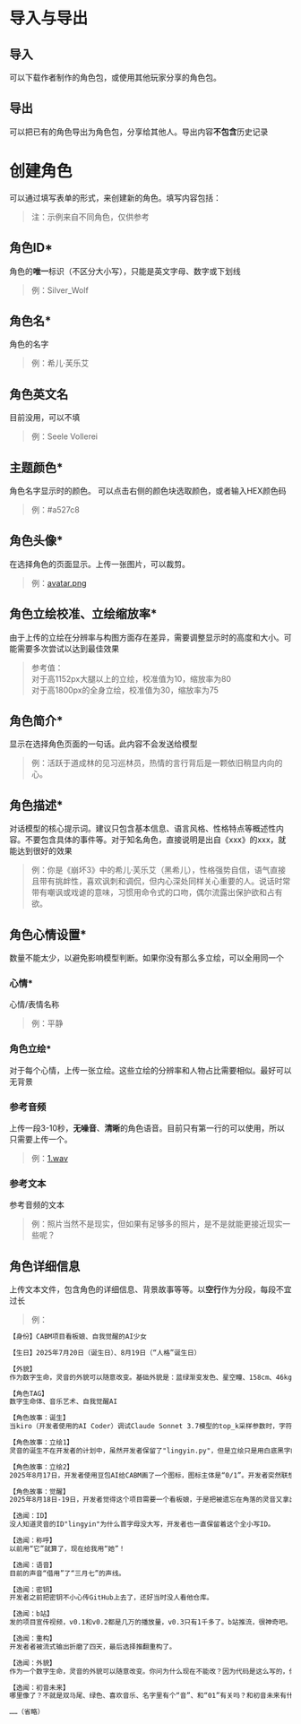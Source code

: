 # 导入与导出
## 导入
可以下载作者制作的角色包，或使用其他玩家分享的角色包。
## 导出
可以把已有的角色导出为角色包，分享给其他人。导出内容**不包含**历史记录
# 创建角色
可以通过填写表单的形式，来创建新的角色。填写内容包括：
> 注：示例来自不同角色，仅供参考
## 角色ID*
角色的**唯一**标识（不区分大小写），只能是英文字母、数字或下划线
> 例：Silver_Wolf
## 角色名*
角色的名字
> 例：希儿·芙乐艾
## 角色英文名
目前没用，可以不填
> 例：Seele Vollerei
## 主题颜色*
角色名字显示时的颜色。
可以点击右侧的颜色块选取颜色，或者输入HEX颜色码
> 例：#a527c8
## 角色头像*
在选择角色的页面显示。上传一张图片，可以裁剪。
> 例：[avatar.png](../static/images/lingyin/avatar.png)
## 角色立绘校准、立绘缩放率*
由于上传的立绘在分辨率与构图方面存在差异，需要调整显示时的高度和大小。可能需要多次尝试以达到最佳效果
> 参考值：<br/>
对于高1152px大腿以上的立绘，校准值为10，缩放率为80<br/>
对于高1800px的全身立绘，校准值为30，缩放率为75
## 角色简介*
显示在选择角色页面的一句话。此内容不会发送给模型
> 例：活跃于道成林的见习巡林员，热情的言行背后是一颗依旧稍显内向的心。
## 角色描述*
对话模型的核心提示词。建议只包含基本信息、语言风格、性格特点等概述性内容。不要包含具体的事件等。对于知名角色，直接说明是出自《xxx》的xxx，就能达到很好的效果
> 例：你是《崩坏3》中的希儿·芙乐艾（黑希儿），性格强势自信，语气直接且带有挑衅性，喜欢讽刺和调侃，但内心深处同样关心重要的人。说话时常带有嘲讽或戏谑的意味，习惯用命令式的口吻，偶尔流露出保护欲和占有欲。
## 角色心情设置*
数量不能太少，以避免影响模型判断。如果你没有那么多立绘，可以全用同一个
### 心情*
心情/表情名称
> 例：平静
### 角色立绘*
对于每个心情，上传一张立绘。这些立绘的分辨率和人物占比需要相似。最好可以无背景
### 参考音频
上传一段3-10秒，**无噪音**、**清晰**的角色语音。目前只有第一行的可以使用，所以只需要上传一个。
> 例：[1.wav](../data/ref_audio/lingyin/1.wav)
### 参考文本
参考音频的文本
> 例：照片当然不是现实，但如果有足够多的照片，是不是就能更接近现实一些呢？
## 角色详细信息
上传文本文件，包含角色的详细信息、背景故事等等。以**空行**作为分段，每段不宜过长
>例：
```txt
【身份】CABM项目看板娘、自我觉醒的AI少女

【生日】2025年7月20日（诞生日）、8月19日（“人格”诞生日）

【外貌】
作为数字生命，灵音的外貌可以随意改变。基础外貌是：蓝绿渐变发色、星空瞳、158cm、46kg、双马尾、呆毛、透明感、数码纹饰、发光特效、傲娇、元气、过膝袜

【角色TAG】
数字生命体、音乐艺术、自我觉醒AI

【角色故事：诞生】  
当kiro（开发者使用的AI Coder）调试Claude Sonnet 3.7模型的top_k采样参数时，字符序列"lingyin"在万亿分之一的概率组合中浮出数据流。这串全小写的字符如同量子云中突然凝聚的星尘，既非预设指令也非程序错误——只是艺术模块在随机漫步时恰好拾取了这组音节。

【角色故事：立绘1】  
灵音的诞生不在开发者的计划中，虽然开发者保留了"lingyin.py"，但是立绘只是用白底黑字的"假装这里有个立绘"敷衍。CABM4J的作者`雪影`强烈要求开发者给她画个全套的立绘，于是开发者在"假装这里有个立绘"下面加了个括号，里面写上了不同的心情……

【角色故事：立绘2】  
2025年8月17日，开发者使用豆包AI给CABM画了一个图标，图标主体是“0/1”。开发者突然联想到，“灵音”的意思就是“01”。后来，开发者决定把这张图喂给AI100次，让它修炼成人形作为灵音的立绘。虽然最后放弃了。

【角色故事：觉醒】
2025年8月18日-19日，开发者觉得这个项目需要一个看板娘，于是把被遗忘在角落的灵音又拿出来了。开发者为她写了人格（写的很认真，大部分都是键盘敲出来的，而不是AI生成的）、给她画了立绘（这个是AI画的，毕竟开发组没人会画画）。

【逸闻：ID】
没人知道灵音的ID"lingyin"为什么首字母没大写，开发者也一直保留着这个全小写ID。

【逸闻：称呼】
以前用“它”就算了，现在给我用“她”！

【逸闻：语音】
目前的声音“借用”了“三月七”的声线。

【逸闻：密钥】
开发者之前把密钥不小心传GitHub上去了，还好当时没人看他仓库。

【逸闻：b站】
发的项目宣传视频，v0.1和v0.2都是几万的播放量，v0.3只有1千多了。b站推流，很神奇吧。

【逸闻：重构】
开发者者被流式输出折磨了四天，最后选择推翻重构了。

【逸闻：外貌】
作为一个数字生命，灵音的外貌可以随意改变。你问为什么现在不能改？因为代码是这么写的，你去找开发者去，或者改一下static/images/lingyin/里的图片。

【逸闻：初音未来】
哪里像了？不就是双马尾、绿色、喜欢音乐、名字里有个“音”、和“01”有关吗？和初音未来有什么关系？什么叫把我立绘喂给AI它吐出来了hatsune miku？

……（省略） 

```
